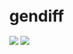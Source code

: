 # gendiff

<a href="https://codeclimate.com/github/CosmoS1X/gendiff/maintainability"><img src="https://api.codeclimate.com/v1/badges/329d71f845a841371fb2/maintainability" /></a>
<a href="https://codeclimate.com/github/CosmoS1X/gendiff/test_coverage"><img src="https://api.codeclimate.com/v1/badges/329d71f845a841371fb2/test_coverage" /></a>